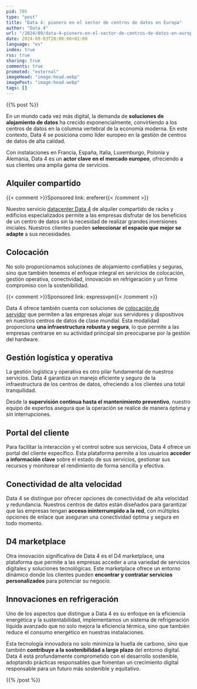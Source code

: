 ```yaml
---
pid: 705
type: "post"
title: "Data 4: pionero en el sector de centros de datos en Europa"
author: "Data 4"
url: "/2024/09/data-4-pionero-en-el-sector-de-centros-de-datos-en-europa/"
date: 2024-09-03T20:00:00+02:00
language: "es"
index: true
rss: true
sharing: true
comments: true
promoted: "external"
imageHead: "image:head.webp"
imagePost: "image:head.webp"
tags: []
---
```


{{% post %}}

En un mundo cada vez más digital, la demanda de **soluciones de alojamiento de datos** ha crecido exponencialmente, convirtiendo a los centros de datos en la columna vertebral de la economía moderna. En este contexto, Data 4 se posiciona como líder europeo en la gestión de centros de datos de alta calidad.

Con instalaciones en Francia, España, Italia, Luxemburgo, Polonia y Alemania, Data 4 es un **actor clave en el mercado europeo**, ofreciendo a sus clientes una amplia gama de servicios.

## Alquiler compartido

{{< comment >}}Sponsored link: ereferer{{< /comment >}}

Nuestro servicio [datacenter Data 4](https://www.data4group.com/es/diccionario-del-centro-de-datos/que-es-un-data-center/) de alquiler compartido de racks y edificios especializados permite a las empresas disfrutar de los beneficios de un centro de datos sin la necesidad de realizar grandes inversiones iniciales. Nuestros clientes pueden **seleccionar el espacio que mejor se adapte** a sus necesidades.

## Colocación

No solo proporcionamos soluciones de alojamiento confiables y seguras, sino que también tenemos el enfoque integral en servicios de colocación, gestión operativa, conectividad, innovación en refrigeración y un firme compromiso con la sostenibilidad. 

{{< comment >}}Sponsored link: expressvpn{{< /comment >}}

Data 4 ofrece también cuenta con soluciones de [colocación de servidor](https://www.data4group.com/es/diccionario-del-centro-de-datos/que-es-un-centro-de-datos-de-colocacion/) que permiten a las empresas alojar sus servidores y dispositivos en nuestros centros de datos de clase mundial. Esta modalidad proporciona **una infraestructura robusta y segura**, lo que permite a las empresas centrarse en su actividad principal sin preocuparse por la gestión del hardware.

## Gestión logística y operativa

La gestión logística y operativa es otro pilar fundamental de nuestros servicios. Data 4 garantiza un manejo eficiente y seguro de la infraestructura de los centros de datos, ofreciendo a los clientes una total tranquilidad. 

Desde la **supervisión continua hasta el mantenimiento preventivo**, nuestro equipo de expertos asegura que la operación se realice de manera óptima y sin interrupciones.

## Portal del cliente

Para facilitar la interacción y el control sobre sus servicios, Data 4 ofrece un portal del cliente específico. Esta plataforma permite a los usuarios **acceder a información clave** sobre el estado de sus servicios, gestionar sus recursos y monitorear el rendimiento de forma sencilla y efectiva. 

## Conectividad de alta velocidad

Data 4 se distingue por ofrecer opciones de conectividad de alta velocidad y redundancia. Nuestros centros de datos están diseñados para garantizar que las empresas tengan **acceso ininterrumpido a la red**, con múltiples opciones de enlace que aseguran una conectividad óptima y segura en todo momento.

## D4 marketplace

Otra innovación significativa de Data 4 es el D4 marketplace, una plataforma que permite a las empresas acceder a una variedad de servicios digitales y soluciones tecnológicas. Este marketplace ofrece un entorno dinámico donde los clientes pueden **encontrar y contratar servicios personalizados** para potenciar su negocio.

## Innovaciones en refrigeración

Uno de los aspectos que distingue a Data 4 es su enfoque en la eficiencia energética y la sustentabilidad, implementamos un sistema de refrigeración líquida avanzado que no solo mejora la eficiencia térmica, sino que también reduce el consumo energético en nuestras instalaciones. 

Esta tecnología innovadora no solo minimiza la huella de carbono, sino que también **contribuye a la sostenibilidad a largo plazo** del entorno digital. Data 4 está profundamente comprometido con el desarrollo sostenible, adoptando prácticas responsables que fomentan un crecimiento digital responsable para un futuro más sostenible y equitativo.

{{% /post %}}

